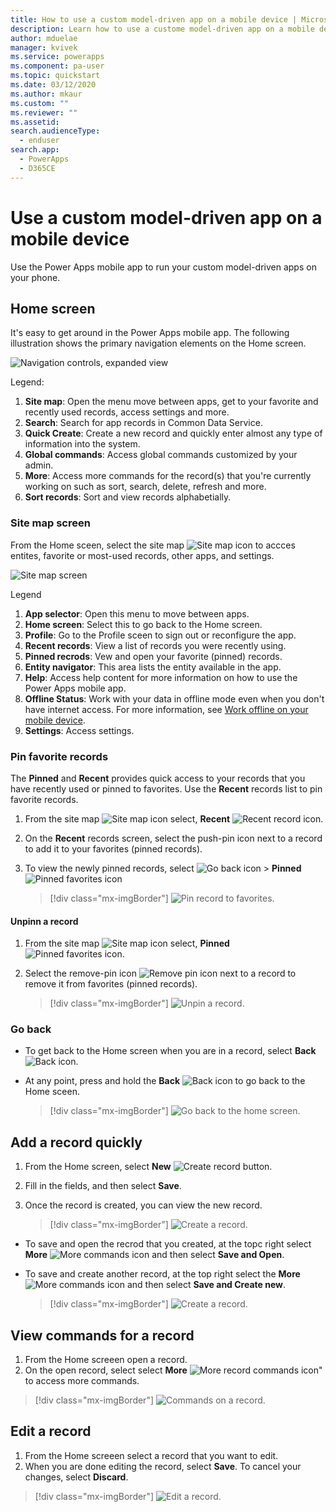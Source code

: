 ```yaml
---
title: How to use a custom model-driven app on a mobile device | Microsoft Docs
description: Learn how to use a custome model-driven app on a mobile device.
author: mduelae
manager: kvivek
ms.service: powerapps
ms.component: pa-user
ms.topic: quickstart
ms.date: 03/12/2020
ms.author: mkaur
ms.custom: ""
ms.reviewer: ""
ms.assetid: 
search.audienceType: 
  - enduser
search.app: 
  - PowerApps
  - D365CE
---
```


# Use a custom model-driven app on a mobile device

Use the Power Apps mobile app to run your custom model-driven apps on your phone.

## Home screen 

It's easy to get around in the Power Apps mobile app. The following illustration shows the primary navigation elements on the Home screen. 

![Navigation controls, expanded view](media/pa_mobile_main_nav_android.png "Navigation controls, expanded view")


Legend:

1. **Site map**: Open the menu move between apps, get to your favorite and recently used records, access settings and more.
2. **Search**: Search for app records in Common Data Service.
3. **Quick Create**: Create a new record and quickly enter almost any type of information into the system.
4. **Global commands**: Access global commands customized by your admin.
5. **More**: Access more commands for the record(s) that you're currently working on such as sort, search, delete, refresh and more.
6. **Sort records**: Sort and view records alphabetially.

### Site map screen

From the Home sceen, select the site map ![Site map icon](media/pa_mobile_sitemap_icon.png "Site map icon") to accces entites, favorite or most-used records, other apps, and settings.

![Site map screen](media/pa_mobile_sitemap_android.png "Site map screen")

Legend

1. **App selector**: Open this menu to move between apps.
2. **Home screen**: Select this to go back to the Home screen.
3. **Profile**: Go to the Profile sceen to sign out or reconfigure the app. 
4. **Recent records**: View a list of records you were recently using. 
5. **Pinned recrods**: Vew and open your favorite (pinned) records. 
6. **Entity navigator**: This area lists the entity available in the app.
7. **Help**: Access help content for more information on how to use the Power Apps mobile app.
8. **Offline Status**: Work with your data in offline mode even when you don't have internet access. For more information, see [Work offline on your mobile device](https://docs.microsoft.com/dynamics365/mobile-app/work-in-offline-mode).
9. **Settings**: Access settings.

### Pin favorite records

The **Pinned** and **Recent** provides quick access to your records that you have recently used or pinned to favorites. 
Use the **Recent** records list to pin favorite records.  

1. From the site map ![Site map icon](media/pa_mobile_sitemap_icon.png "Site map icon") select, **Recent** ![Recent record icon](media/pa_mobile_recent_icon.png "Recent records icon").

2. On the **Recent** records screen, select the push-pin icon next to a record to add it to your favorites (pinned records).

3. To view the newly pinned records, select ![Go back icon](media/mobile_go_back_icon.png "Go back icon") > **Pinned** ![Pinned favorites icon](media/mobile_pinned_favs_icon.png "Pinned favorites icon")


   > [!div class="mx-imgBorder"]
   > ![Pin record to favorites](media/pin_favs.gif "Pin record to favorites").

#### Unpinn a record

1. From the site map ![Site map icon](media/pa_mobile_sitemap_icon.png "Site map icon") select, **Pinned** ![Pinned favorites icon](media/mobile_pinned_favs_icon.png "Pinned favorites icon").

2. Select the remove-pin icon ![Remove pin icon](media/pa_mobile_remove_pin_icon.png "Remove pin icon") next to a record to remove it from favorites (pinned records).
 
   > [!div class="mx-imgBorder"]
   > ![Unpin a record](media/unpin_favs.gif "Unpin a record").
 

### Go back 

- To get back to the Home screen when you are in a record, select **Back** ![Back icon](media/pa_mobile_back_icon.png "Back icon").
- At any point, press and hold the **Back** ![Back icon](media/pa_mobile_back_icon.png "Back icon") to go back to the Home sceen. 

   > [!div class="mx-imgBorder"]
   > ![Go back to the home screen](media/go_back_home.gif "Go back to home sceen").


## Add a record quickly

1. From the Home screen, select **New** ![Create record button](media/create-record-button.png "Create record button").
2. Fill in the fields, and then select **Save**.
3. Once the record is created, you can view the new record. 


   > [!div class="mx-imgBorder"]
   > ![Create a record](media/pamobile_add_record.gif "Create a record").


-  To save and open the recrod that you  created, at the topc right select **More** ![More commands icon](media/pa_mobile_more_commands_icon.png "More commnads icon") and then select **Save and Open**.
- To save and create another record, at the top right select the **More** ![More commands icon](media/pa_mobile_more_commands_icon.png "More commnads icon") and then select **Save and Create new**.

   > [!div class="mx-imgBorder"]
   > ![Create a record](media/pa_mobile_save_create_new.gif "Create a record").



## View commands for a record

1. From the Home screeen open a record.
2. On the open record, select select **More** ![More record commands icon"](media/access_record_commands_icon.png "More record commands icon") to access more commands.


> [!div class="mx-imgBorder"]
> ![Commands on a record](media/pa_mobile_view_record_commands.gif "Commands on a record").

## Edit a record

1. From the Home screeen select a record that you want to edit.
2. When you are done editing the record, select **Save**. To cancel your changes, select **Discard**.

> [!div class="mx-imgBorder"]
> ![Edit a record](media/pa_mobile_edit_record.png "Edit a record").


